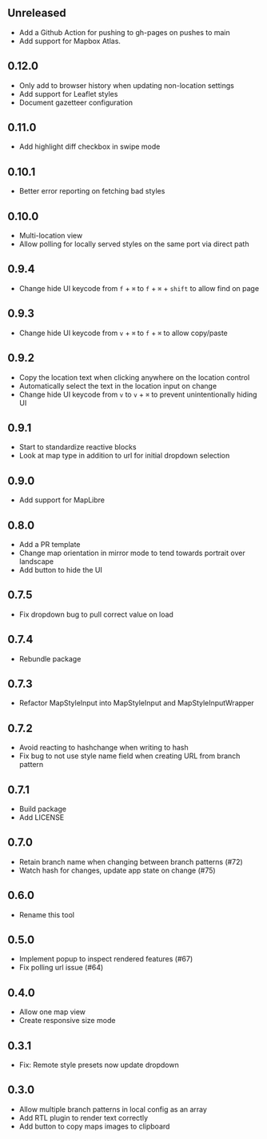 ## Unreleased

- Add a Github Action for pushing to gh-pages on pushes to main
- Add support for Mapbox Atlas.

## 0.12.0

- Only add to browser history when updating non-location settings
- Add support for Leaflet styles
- Document gazetteer configuration

## 0.11.0

- Add highlight diff checkbox in swipe mode

## 0.10.1

- Better error reporting on fetching bad styles

## 0.10.0

- Multi-location view
- Allow polling for locally served styles on the same port via direct path

## 0.9.4

- Change hide UI keycode from `f` + `⌘` to `f` + `⌘` + `shift` to allow find on page

## 0.9.3

- Change hide UI keycode from `v` + `⌘` to `f` + `⌘` to allow copy/paste

## 0.9.2

- Copy the location text when clicking anywhere on the location control
- Automatically select the text in the location input on change
- Change hide UI keycode from `v` to `v` + `⌘` to prevent unintentionally hiding UI

## 0.9.1

- Start to standardize reactive blocks
- Look at map type in addition to url for initial dropdown selection

## 0.9.0

- Add support for MapLibre

## 0.8.0

- Add a PR template
- Change map orientation in mirror mode to tend towards portrait over landscape
- Add button to hide the UI

## 0.7.5

- Fix dropdown bug to pull correct value on load

## 0.7.4

- Rebundle package

## 0.7.3

- Refactor MapStyleInput into MapStyleInput and MapStyleInputWrapper

## 0.7.2

- Avoid reacting to hashchange when writing to hash
- Fix bug to not use style name field when creating URL from branch pattern

## 0.7.1

- Build package
- Add LICENSE

## 0.7.0

- Retain branch name when changing between branch patterns (#72)
- Watch hash for changes, update app state on change (#75)

## 0.6.0

- Rename this tool

## 0.5.0

- Implement popup to inspect rendered features (#67)
- Fix polling url issue (#64)

## 0.4.0

- Allow one map view
- Create responsive size mode

## 0.3.1

- Fix: Remote style presets now update dropdown

## 0.3.0

- Allow multiple branch patterns in local config as an array
- Add RTL plugin to render text correctly
- Add button to copy maps images to clipboard
